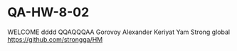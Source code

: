 # QA-HW-8-02
WELCOME dddd
QQAQQQAA
Gorovoy Alexander Keriyat Yam Strong global
https://github.com/strongga/HM